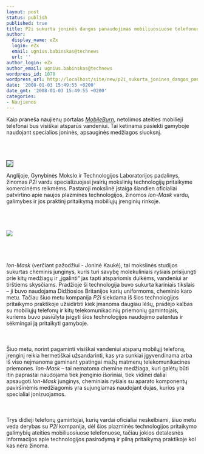 ```yaml
---
layout: post
status: publish
published: true
title: P2i sukurta joninės dangos panaudojimas mobiliuosiuose telefonuose
author:
  display_name: eZx
  login: eZx
  email: ugnius.babinskas@technews
  url: ''
author_login: eZx
author_email: ugnius.babinskas@technews
wordpress_id: 1078
wordpress_url: http://localhost/site/new/p2i_sukurta_jonines_dangos_panaudojimas_mobiliuosiuose_telefonuose/
date: '2008-01-03 15:49:55 +0200'
date_gmt: '2008-01-03 15:49:55 +0200'
categories:
- Naujienos
---
```

<p>Kaip praneša naujienų portalas <a class="ns" href="http://www.mobileburn.com/news.jsp?Id=3937&amp;source=RSS"><i>MobileBurn</i></a>, netolimos ateities mobilieji telefonai bus visiškai atsparūs vandeniui. Tai ketinama pasiekti gamyboje naudojant specialios joninės, apsauginės medžiagos sluoksnį.<br />
<br><br />
<br>
<div class="imgright"><img src=" http://www.p2i-labs.co.uk/images/p2i.gif" border="1"></div>
<p>Anglijoje, Gynybinės Mokslo ir Technologijos Laboratorijos padalinys, žinomas <i>P2i</i> vardu specializuojasi įvairių mokslinių technologijų pritaikyme komercinėms reikmėms. Pastaroji mokslinė įstaiga šiandien oficialiai patvirtino apie naujos plazminės technologijos, žinomos <i>Ion-Mask</i> vardu, galimybes ir jos praktinį pritaikymą mobiliųjų įrenginių rinkoje.<br />
<br><br />
<br><br><img src="http://www.technews.lt/upl/Failai/fujitsu_f704i_3.jpg"><br><br />
<br><br />
<br><i>Ion-Mask</i> (verčiant pažodžiui - Joninė Kaukė), tai mokslinės studijos sukurtas cheminis junginys, kuris turi savybę molekuliniais ryšiais prisijungti prie kitų medžiagų ir „įgalinti“ jas tapti atspariomis dulkėms, vandeniui ar tirštiems skysčiams. Pradžioje ši technologija buvo sukurta kariniais tikslais – ji buvo naudojama Didžiosios Britanijos karių uniformoms, cheminio karo metu. Tačiau šiuo metu kompanija <i>P2i</i> siekdama iš šios technologijos pritaikymo praktikoje užsidirbti kiek įmanoma daugiau lėšų, pradėjo kalbas su mobiliųjų telefonų ir kitų telekomunikacinių priemonių gamintojais, kuriems buvo pasiūlyta įsigyti šios technologijos naudojimo patentus ir sėkmingai ją pritaikyti gamyboje.<br />
<br><br />
<br>Šiuo metu, norint pagaminti visiškai vandeniui atsparų mobilųjį telefoną, įrenginį reikia hermetiškai užsandarinti, kas yra sunkiai įgyvendinama arba iš viso neįmanoma gaminant ypatingai mažų matmenų telekomunikacines priemones. <i>Ion-Mask</i> – tai nematoma chemine medžiaga, kuri galėtų būti itin paprastai naudojama tiek įrenginio išoriniai, tiek vidinei daliai apsaugoti.<i>Ion-Mask</i> junginys, cheminiais ryšiais su aparato komponentų paviršinėmis medžiagomis yra sujungiamas naudojant dujas, kurios yra specialiai jonizuojamos.<br />
<br><br />
<br>Trys didieji telefonų gamintojai, kurių vardai oficialiai neskelbiami, šiuo metu veda derybas su <i>P2i</i> kompanija, dėl šios plazminės technologijos pritaikymo galimybių ateities mobiliuosiuose telefonuose, tačiau jokios detalesnės informacijos apie technologijos pasirodymą ir pilną pritaikymą praktikoje kol kas nėra žinoma.<br />
<br></p>
